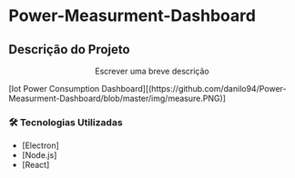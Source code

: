 # Power-Measurment-Dashboard


## Descrição do Projeto
<p align="center">Escrever uma breve descrição</p>
[Iot Power Consumption Dashboard][(https://github.com/danilo94/Power-Measurment-Dashboard/blob/master/img/measure.PNG)]


### 🛠 Tecnologias Utilizadas

- [Electron]
- [Node.js]
- [React]









